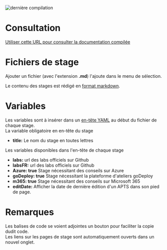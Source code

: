 ![dernière compilation](https://github.com/renaudwangler/ib-apts/actions/workflows/jekyll-gh-pages.yml/badge.svg)
# Consultation
[Utiliser cette URL pour consulter la documentation compilée](https://renaudwangler.github.io/ib-apts/)

# Fichiers de stage
Ajouter un fichier (avec l'extension **.md**) l'ajoute dans le menu de sélection.  

Le contenu des stages est rédigé en [format markdown](https://docs.github.com/fr/get-started/writing-on-github/getting-started-with-writing-and-formatting-on-github/basic-writing-and-formatting-syntax).  

# Variables
Les variables sont à insérer dans un [en-tête YAML](https://jekyllrb.com/docs/front-matter/) au début du fichier de chaque stage.  
La variable obligatoire en en-tête du stage  
- **title:** Le nom du stage en toutes lettres  

Les variables disponibles dans l'en-tête de chaque stage  
- **labs:** url des labs officiels sur Github
- **labsFR:** url des labs officiels sur Github
- **Azure: true** Stage nécessitant des conseils sur Azure
- **goDeploy: true** Stage nécessitant la plateforme d'ateliers goDeploy
- **m365: true** Stage nécessitant des conseils sur Microsoft 365
- **editDate:** Afficher la date de dernière édition d'un APTS dans son pied de page.

# Remarques
Les balises de code se voient adjointes un bouton pour faciliter la copie dudit code.  
Les liens sur les pages de stage sont automatiquement ouverts dans un nouvel onglet.  
